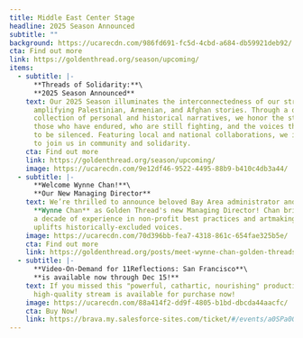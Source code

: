 ```yaml
---
title: Middle East Center Stage
headline: 2025 Season Announced
subtitle: ""
background: https://ucarecdn.com/986fd691-fc5d-4cbd-a684-db59921deb92/
cta: Find out more
link: https://goldenthread.org/season/upcoming/
items:
  - subtitle: |-
      **Threads of Solidarity:**\
      **2﻿025 Season Announced**
    text: Our 2025 Season illuminates the interconnectedness of our struggles
      amplifying Palestinian, Armenian, and Afghan stories. Through a diverse
      collection of personal and historical narratives, we honor the strength of
      those who have endured, who are still fighting, and the voices that refuse
      to be silenced. Featuring local and national collaborations, we invite you
      to join us in community and solidarity.
    cta: Find out more
    link: https://goldenthread.org/season/upcoming/
    image: https://ucarecdn.com/9e12df46-9522-4495-88b9-b410c4db3a44/
  - subtitle: |-
      **Welcome Wynne Chan!**\
      **O﻿ur New Managing Director**
    text: We’re thrilled to announce beloved Bay Area administrator and artist
      **Wynne Chan** as Golden Thread's new Managing Director! Chan brings over
      a decade of experience in non-profit best practices and artmaking that
      uplifts historically-excluded voices.
    image: https://ucarecdn.com/70d396bb-fea7-4318-861c-654fae325b5e/
    cta: Find out more
    link: https://goldenthread.org/posts/meet-wynne-chan-golden-threads-new-managing-director/
  - subtitle: |-
      **V﻿ideo-On-Demand for 11Reflections: San Francisco**\
      **i﻿s available now through Dec 15!**
    text: If you missed this "powerful, cathartic, nourishing" production, a
      high-quality stream is available for purchase now!
    image: https://ucarecdn.com/88a414f2-dd9f-4805-b1bd-dbcda44aacfc/
    cta: Buy Now!
    link: https://brava.my.salesforce-sites.com/ticket/#/events/a0SPa00000C0QDJMA3
---
```

